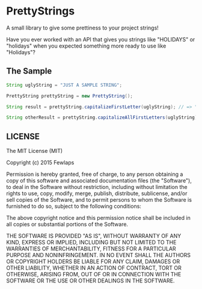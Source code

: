 # PrettyStrings

A small library to give some prettiness to your project strings!

Have you ever worked with an API that gives you strings like "HOLIDAYS" or "holidays" when you expected something more ready to use like "Holidays"?

The Sample
----------

```java
String uglyString = "JUST A SAMPLE STRING";

PrettyString prettyString = new PrettyString();

String result = prettyString.capitalizeFirstLetter(uglyString); // => "Just a sample string"

String otherResult = prettyString.capitalizeAllFirstLetters(uglyString); // => "Just A Sample String"
```

## LICENSE ##

The MIT License (MIT)

Copyright (c) 2015 Fewlaps

Permission is hereby granted, free of charge, to any person obtaining a copy
of this software and associated documentation files (the "Software"), to deal
in the Software without restriction, including without limitation the rights
to use, copy, modify, merge, publish, distribute, sublicense, and/or sell
copies of the Software, and to permit persons to whom the Software is
furnished to do so, subject to the following conditions:

The above copyright notice and this permission notice shall be included in all
copies or substantial portions of the Software.

THE SOFTWARE IS PROVIDED "AS IS", WITHOUT WARRANTY OF ANY KIND, EXPRESS OR
IMPLIED, INCLUDING BUT NOT LIMITED TO THE WARRANTIES OF MERCHANTABILITY,
FITNESS FOR A PARTICULAR PURPOSE AND NONINFRINGEMENT. IN NO EVENT SHALL THE
AUTHORS OR COPYRIGHT HOLDERS BE LIABLE FOR ANY CLAIM, DAMAGES OR OTHER
LIABILITY, WHETHER IN AN ACTION OF CONTRACT, TORT OR OTHERWISE, ARISING FROM,
OUT OF OR IN CONNECTION WITH THE SOFTWARE OR THE USE OR OTHER DEALINGS IN THE
SOFTWARE.
